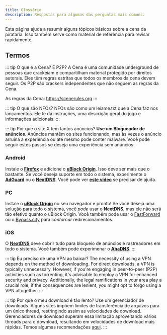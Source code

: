 ```yaml
---
title: Glossário
description: Respostas para algumas das perguntas mais comuns.
---
```


Esta página ajuda a resumir alguns tópicos básicos sobre a cena da pirataria. Isso também serve como material de referência para revisar rapidamente.

## Termos

::: tip O que é a Cena? E P2P?
A Cena é uma comunidade underground de pessoas que crackeiam e compartilham material protegido por direitos autorais. Eles têm regras estritas que todos os membros da cena devem seguir. Os P2P são crackers independentes que não seguem as regras da Cena.

As regras da Cena: https://scenerules.org
:::

::: tip O que são NFOs?
NFOs são como um leiame.txt que a Cena faz nos lançamentos. Ele te dá instruções, uma descrição geral do jogo e informações adicionais.
:::

::: tip Por que o site X tem tantos anúncios?
**Use um Bloqueador de anúncios**. Anúncios mantêm os sites funcionando, mas às vezes o anúncio arruina a experiência ou até mesmo pode conter malware. Você pode seguir estes passos se deseja uma experiência sem anúncios:

### Android

Instale o [**Firefox**](https://play.google.com/store/apps/details?id=org.mozilla.firefox) e adicione o [**uBlock Origin**](https://addons.mozilla.org/android/addon/ublock-origin). Isso deve ser mais que o bastante. Se você deseja suporte em todo o sistema, experimente o [**AdGuard**](https://adguard.com/adguard-android/overview.html) ou o [**NextDNS**](https://nextdns.io). Você pode ver [**este vídeo**](https://youtu.be/WUG57ynLb8I) se precisar de ajuda.

### PC

Instale o [**uBlock Origin**](https://ublockorigin.com) no seu navegador e pronto!  Se você deseja uma solução para todo o sistema, você _pode_ usar o [**NextDNS**](https://nextdns.io), mas ele não será tão efetivo quanto o uBlock Origin. Você também pode usar o [FastForward](https://fastforward.team) ou o [Bypass.city](https://bypass.city) para _contornar_ redirecionamentos.

### iOS

O [**NextDNS**](https://nextdns.io) deve cobrir tudo para bloqueio de anúncios e rastreadores em todo o sistema. Você também pode experimenar o [**AhaDNS**](https://ahadns.com).
:::

::: tip Eu preciso de uma VPN ao baixar?
The necessity of using a VPN depends on the method of downloading. For direct downloads, a VPN is typically unnecessary. However, if you're engaging in peer-to-peer (P2P) activities such as torrenting, it's advisable to employ a VPN for enhanced security and privacy. Additionally, the legal ramifications in your area play a crucial role; if the consequences are lenient, you might opt to forgo using a VPN altogether.
:::

::: tip Por que o meu download é tão lento?
Use um gerenciador de downloads. Alguns sites impõem limites de transferência de arquivos para um único thread, restringindo assim as velocidades de download. Gerenciadores de download superam essa limitação aproveitando vários threads para o download, resultando em velocidades de download mais rápidas. Temos algumas recomendações [aqui](/useful).
:::

